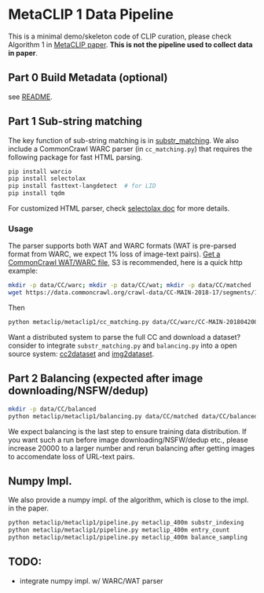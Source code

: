 # MetaCLIP 1 Data Pipeline

This is a minimal demo/skeleton code of CLIP curation, please check Algorithm 1 in [MetaCLIP paper](https://arxiv.org/pdf/2309.16671.pdf).
**This is not the pipeline used to collect data in paper**.

## Part 0 Build Metadata (optional)

see [README](metaclip1_metadata.md).

## Part 1 Sub-string matching

The key function of sub-string matching is in [substr_matching](metaclip/metaclip1/substr_matching.py).
We also include a CommonCrawl WARC parser (in `cc_matching.py`) that requires the following package for fast HTML parsing. 

```bash
pip install warcio
pip install selectolax
pip install fasttext-langdetect  # for LID
pip install tqdm
```

For customized HTML parser, check [selectolax doc](https://selectolax.readthedocs.io/en/latest/parser.html) for more details.

### Usage

The parser supports both WAT and WARC formats (WAT is pre-parsed format from WARC, we expect 1% loss of image-text pairs).
[Get a CommonCrawl WAT/WARC file](https://commoncrawl.org/get-started), S3 is recommended, here is a quick http example:

```bash
mkdir -p data/CC/warc; mkdir -p data/CC/wat; mkdir -p data/CC/matched
wget https://data.commoncrawl.org/crawl-data/CC-MAIN-2018-17/segments/1524125937193.1/warc/CC-MAIN-20180420081400-20180420101400-00000.warc.gz -O data/CC/warc/CC-MAIN-20180420081400-20180420101400-00000.warc.gz
```

Then 

```bash
python metaclip/metaclip1/cc_matching.py data/CC/warc/CC-MAIN-20180420081400-20180420101400-00000.warc.gz data/CC/matched/CC-MAIN-20210723143921-20210723173921-00000.warc.gz.json
```

Want a distributed system to parse the full CC and download a dataset? consider to integrate `substr_matching.py` and `balancing.py` into a open source system: [cc2dataset](https://github.com/rom1504/cc2dataset/tree/main) and [img2dataset](https://github.com/rom1504/img2dataset).

## Part 2 Balancing (expected after image downloading/NSFW/dedup)


```bash
mkdir -p data/CC/balanced
python metaclip/metaclip1/balancing.py data/CC/matched data/CC/balanced 20000  # the magic 20k !
```

We expect balancing is the last step to ensure training data distribution. If you want such a run before image downloading/NSFW/dedup etc., please increase 20000 to a larger number and rerun balancing after getting images to accomendate loss of URL-text pairs. 


## Numpy Impl. 

We also provide a numpy impl. of the algorithm, which is close to the impl. in the paper.

```bash
python metaclip/metaclip1/pipeline.py metaclip_400m substr_indexing
python metaclip/metaclip1/pipeline.py metaclip_400m entry_count
python metaclip/metaclip1/pipeline.py metaclip_400m balance_sampling
```

## TODO: 
- integrate numpy impl. w/ WARC/WAT parser
